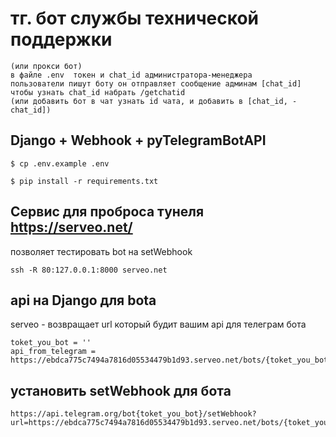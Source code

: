 # тг. бот службы технической поддержки
```
(или прокси бот)
в файле .env  токен и chat_id администратора-менеджера
пользователи пишут боту он отправляет сообщение админам [chat_id]
чтобы узнать chat_id набрать /getchatid
(или добавить бот в чат узнать id чата, и добавить в [chat_id, -chat_id])
```

## Django + Webhook + pyTelegramBotAPI

```
$ cp .env.example .env
```

```
$ pip install -r requirements.txt
```

## Сервис для проброса тунеля https://serveo.net/
позволяет тестировать bot на setWebhook
```
ssh -R 80:127.0.0.1:8000 serveo.net
```

## api на Django для bota
serveo - возвращает url который будит вашим api для телеграм бота
```
toket_you_bot = ''
api_from_telegram = https://ebdca775c7494a7816d05534479b1d93.serveo.net/bots/{toket_you_bot}/
```

## установить setWebhook для бота
```
https://api.telegram.org/bot{toket_you_bot}/setWebhook?url=https://ebdca775c7494a7816d05534479b1d93.serveo.net/bots/{toket_you_bot}/
```